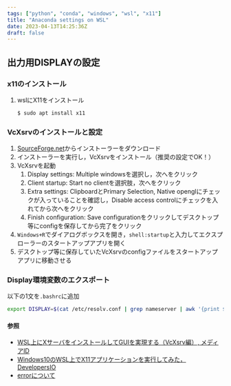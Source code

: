 ```yaml
---
tags: ["python", "conda", "windows", "wsl", "x11"]
title: "Anaconda settings on WSL"
date: 2023-04-13T14:25:36Z
draft: false
---
```


## 出力用DISPLAYの設定
### x11のインストール
1. wslにX11をインストール
    ```bash
    $ sudo apt install x11
    ```

### VcXsrvのインストールと設定
1. [SourceForge.net](https://ja.wikipedia.org/wiki/SourceForge.net)からインストーラーをダウンロード
1. インストーラーを実行し，VcXsrvをインストール（推奨の設定でOK！）
1. VcXsrvを起動
    1. Display settings: Multiple windowsを選択し，次へをクリック
    1. Client startup: Start no clientを選択肢，次へをクリック
    1. Extra settings: ClipboardとPrimary Selection, Native openglにチェックが入っていることを確認し，Disable access controlにチェックを入れてから次へをクリック
    1. Finish configuration: Save configurationをクリックしてデスクトップ等にconfigを保存してから完了をクリック
1. `Windows+R`でダイアログボックスを開き，`shell:startup`と入力してエクスプローラーのスタートアップアプリを開く
1. デスクトップ等に保存していたVcXsrvのconfigファイルをスタートアップアプリに移動させる

### Display環境変数のエクスポート
以下の1文を`.bashrc`に追加
```bash	
export DISPLAY=$(cat /etc/resolv.conf | grep nameserver | awk '{print $2}'):0.0
```

#### 参照
- [WSL上にXサーバをインストールしてGUIを実現する（VcXsrv編）, メディアID](https://atmarkit.itmedia.co.jp/ait/articles/1812/06/news040.html)
- [Windows10のWSL上でX11アプリケーションを実行してみた，DevelopersIO](https://dev.classmethod.jp/articles/wsl-x-window/)
- [errorについて](https://rin-ka.net/windows-x-server/)
